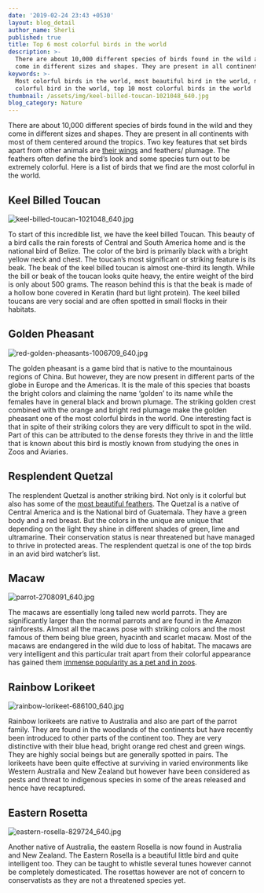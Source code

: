```yaml
---
date: '2019-02-24 23:43 +0530'
layout: blog_detail
author_name: Sherli
published: true
title: Top 6 most colorful birds in the world
description: >-
  There are about 10,000 different species of birds found in the wild and they
  come in different sizes and shapes. They are present in all continents with...
keywords: >-
  Most colorful birds in the world, most beautiful bird in the world, most
  colorful bird in the world, top 10 most colorful birds in the world
thumbnail: /assets/img/keel-billed-toucan-1021048_640.jpg
blog_category: Nature
---
```

There are about 10,000 different species of birds found in the wild and they come in different sizes and shapes. They are present in all continents with most of them centered around the tropics. Two key features that set birds apart from other animals are [their wings](https://www.toknowisgood.com/2019/02/21/top-5-birds-with-the-longest-wingspan.html) and feathers/ plumage. The feathers often define the bird’s look and some species turn out to be extremely colorful. Here is a list of birds that we find are the most colorful in the world.

## Keel Billed Toucan
![keel-billed-toucan-1021048_640.jpg]({{site.baseurl}}/assets/img/keel-billed-toucan-1021048_640.jpg)


To start of this incredible list, we have the keel billed Toucan. This beauty of a bird calls the rain forests of Central and South America home and is the national bird of Belize. The color of the bird is primarily black with a bright yellow neck and chest. The toucan’s most significant or striking feature is its beak. The beak of the keel billed toucan is almost one-third its length. While the bill or beak of the toucan looks quite heavy, the entire weight of the bird is only about 500 grams. The reason behind this is that the beak is made of a hollow bone covered in Keratin (hard but light protein). The keel billed toucans are very social and are often spotted in small flocks in their habitats. 

## Golden Pheasant
![red-golden-pheasants-1006709_640.jpg]({{site.baseurl}}/assets/img/red-golden-pheasants-1006709_640.jpg)


The golden pheasant is a game bird that is native to the mountainous regions of China. But however, they are now present in different parts of the globe in Europe and the Americas. It is the male of this species that boasts the bright colors and claiming the name ‘golden’ to its name while the females have in general black and brown plumage. The striking golden crest combined with the orange and bright red plumage make the golden pheasant one of the most colorful birds in the world. One interesting fact is that in spite of their striking colors they are very difficult to spot in the wild. Part of this can be attributed to the dense forests they thrive in and the little that is known about this bird is mostly known from studying the ones in Zoos and Aviaries.

## Resplendent Quetzal

The resplendent Quetzal is another striking bird. Not only is it colorful but also has some of the [most beautiful feathers](https://www.toknowisgood.com/2018/10/30/top-6-birds-with-the-most-beautiful-feathers.html). The Quetzal is a native of Central America and is the National bird of Guatemala. They have a green body and a red breast. But the colors in the unique are unique that depending on the light they shine in different shades of green, lime and ultramarine. Their conservation status is near threatened but have managed to thrive in protected areas. The resplendent quetzal is one of the top birds in an avid bird watcher’s list.

## Macaw
![parrot-2708091_640.jpg]({{site.baseurl}}/assets/img/parrot-2708091_640.jpg)


The macaws are essentially long tailed new world parrots. They are significantly larger than the normal parrots and are found in the Amazon rainforests. Almost all the macaws pose with striking colors and the most famous of them being blue green, hyacinth and scarlet macaw. Most of the macaws are endangered in the wild due to loss of habitat. The macaws are very intelligent and this particular trait apart from their colorful appearance has gained them [immense popularity as a pet and in zoos](https://www.toknowisgood.com/2019/02/12/top-six-cutest-animals-in-the-world.html).

## Rainbow Lorikeet
![rainbow-lorikeet-686100_640.jpg]({{site.baseurl}}/assets/img/rainbow-lorikeet-686100_640.jpg)


Rainbow lorikeets are native to Australia and also are part of the parrot family. They are found in the woodlands of the continents but have recently been introduced to other parts of the continent too. They are very distinctive with their blue head, bright orange red chest and green wings. They are highly social beings but are generally spotted in pairs. The lorikeets have been quite effective at surviving in varied environments like Western Australia and New Zealand but however have been considered as pests and threat to indigenous species in some of the areas released and hence have recaptured. 

## Eastern Rosetta
![eastern-rosella-829724_640.jpg]({{site.baseurl}}/assets/img/eastern-rosella-829724_640.jpg)


Another native of Australia, the eastern Rosella is now found in Australia and New Zealand. The Eastern Rosella is a beautiful little bird and quite intelligent too. They can be taught to whistle several tunes however cannot be completely domesticated. The rosettas however are not of concern to conservatists as they are not a threatened species yet.

